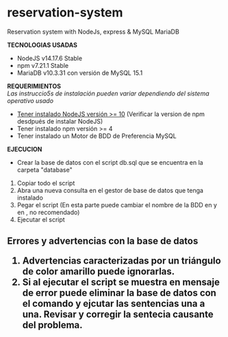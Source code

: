 # reservation-system
Reservation system with NodeJs, express &amp; MySQL MariaDB

<b>TECNOLOGIAS USADAS</b>
- NodeJS v14.17.6 Stable
- npm v7.21.1 Stable
- MariaDB v10.3.31 con versión de MySQL 15.1

<b>REQUERIMIENTOS</b><br>
<i>Las instruccio5s de instalación pueden variar dependiendo del sistema operativo usado</i>
- <a href="https://nodejs.org/en/">Tener instalado NodeJS versión >= 10</a> (Verificar la version de npm desdpués de instalar NodeJS)
- Tener instalado npm versión >= 4
- Tener instalado un Motor de BDD de Preferencia MySQL

<b>EJECUCION</b>
- Crear la base de datos con el script db.sql que se encuentra en la carpeta "database"
<ol>
  <li>Copiar todo el script </li>
  <li>Abra una nueva consulta en el gestor de base de datos que tenga instalado</li>
  <li>Pegar el script (En esta parte puede cambiar el nombre de la BDD en <CREATE DATABSE nuevo_nombre> y en <USE nuevo_nombre>, no recomendado)</li>
  <li>Ejecutar el script</li>
</ol>
  
  <b>Errores y advertencias con la base de datos</b>
    <ol>
      <li>Advertencias caracterizadas por un triángulo de color amarillo puede ignorarlas. </li>
      <li>Si al ejecutar el script se muestra en mensaje de error puede eliminar la base de datos con el comando <DROP DATABASE nombre_de_la_BDD> y ejcutar las sentencias una a una. Revisar y corregir la sentecia causante del problema.</li>
    </ol>
- 



